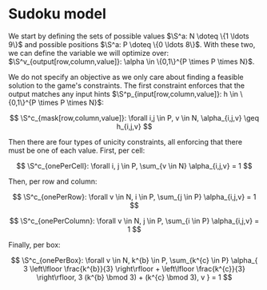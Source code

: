 # Sudoku model

We start by defining the sets of possible values
$\S^a: N \doteq \{1 \ldots 9\}$ and possible
positions $\S^a: P \doteq \{0 \ldots 8\}$. With
these two, we can define the variable we will optimize over:
$\S^v_{output[row,column,value]}: \alpha \in \{0,1\}^{P \times P \times N}$.

We do not specify an objective as we only care about finding a feasible solution
to the game's constraints. The first constraint enforces that the output matches
any input hints $\S^p_{input[row,column,value]}: h \in \{0,1\}^{P \times P \times
N}$:

$$
  \S^c_{mask[row,column,value]}:
  \forall i,j \in P, v \in N, \alpha_{i,j,v} \geq h_{i,j,v}
$$

Then there are four types of unicity constraints, all enforcing that there must
be one of each value. First, per cell:

$$
  \S^c_{onePerCell}:
  \forall i, j \in P,
    \sum_{v \in N} \alpha_{i,j,v} = 1
$$

Then, per row and column:

$$
  \S^c_{onePerRow}:
  \forall v \in N, i \in P,
    \sum_{j \in P} \alpha_{i,j,v} = 1
$$

$$
  \S^c_{onePerColumn}:
  \forall v \in N, j \in P,
    \sum_{i \in P} \alpha_{i,j,v} = 1
$$

Finally, per box:

$$
  \S^c_{onePerBox}:
    \forall v \in N, k^{b} \in P,
    \sum_{k^{c} \in P}
    \alpha_{
        3 \left\lfloor \frac{k^{b}}{3} \right\rfloor
        + \left\lfloor \frac{k^{c}}{3} \right\rfloor,
        3 (k^{b} \bmod 3) + (k^{c} \bmod 3),
        v
    }
    = 1
$$
